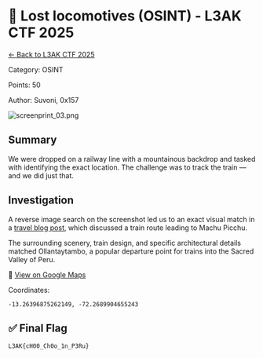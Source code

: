 ﻿# 🚞 Lost locomotives (OSINT) - L3AK CTF 2025

[← Back to L3AK CTF 2025](ctf-l3ak-2025.md)

Category: OSINT

Points: 50

Author: Suvoni, 0x157

![screenprint_03.png](assets/screenprint_03.png)

## Summary

We were dropped on a railway line with a mountainous backdrop and tasked with identifying the exact location. The challenge was to track the train — and we did just that.

## Investigation

A reverse image search on the screenshot led us to an exact visual match in a [travel blog post](https://travelasfamily.com/MacchuPicchu), which discussed a train route leading to Machu Picchu.

The surrounding scenery, train design, and specific architectural details matched Ollantaytambo, a popular departure point for trains into the Sacred Valley of Peru.

📍 [View on Google Maps](https://maps.app.goo.gl/WuhFQy7NdoXWd3Zd7)

Coordinates:

    -13.26396875262149, -72.2689904655243

## ✅ Final Flag

    L3AK{cH00_Ch0o_1n_P3Ru}